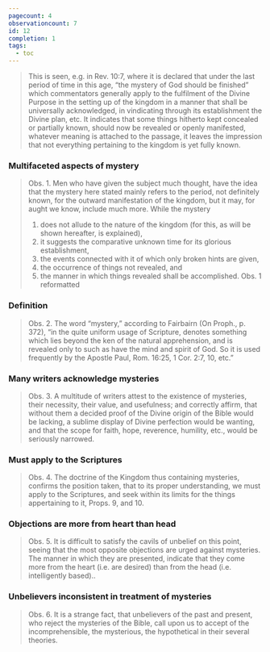 ```yaml
---
pagecount: 4
observationcount: 7
id: 12
completion: 1
tags:
  - toc
---
```

>This is seen, e.g. in Rev. 10:7, where it is declared that under the last period of time in this age, “the mystery of God should be finished” which commentators generally apply to the fulfilment of the Divine Purpose in the setting up of the kingdom in a manner that shall be universally acknowledged, in vindicating through its establishment the Divine plan, etc. It indicates that some things hitherto kept concealed or partially known, should now be revealed or openly manifested, whatever meaning is attached to the passage, it leaves the impression that not everything pertaining to the kingdom is yet fully known.
### Multifaceted aspects of mystery
>Obs. 1. Men who have given the subject much thought, have the idea that the mystery here stated mainly refers to the period, not definitely known, for the outward manifestation of the kingdom, but it may, for aught we know, include much more. While the mystery 
>1. does not allude to the nature of the kingdom (for this, as will be shown hereafter, is explained), 
>2. it suggests the comparative unknown time for its glorious establishment, 
>3. the events connected with it of which only broken hints are given, 
>4. the occurrence of things not revealed, and 
>5. the manner in which things revealed shall be accomplished.
>Obs. 1 reformatted
### Definition
>Obs. 2. The word “mystery,” according to Fairbairn (On Proph., p. 372), “in the quite uniform usage of Scripture, denotes something which lies beyond the ken of the natural apprehension, and is revealed only to such as have the mind and spirit of God. So it is used frequently by the Apostle Paul, Rom. 16:25, 1 Cor. 2:7, 10, etc.”
### Many writers acknowledge mysteries
>Obs. 3. A multitude of writers attest to the existence of mysteries, their necessity, their value, and usefulness; and correctly affirm, that without them a decided proof of the Divine origin of the Bible would be lacking, a sublime display of Divine perfection would be wanting, and that the scope for faith, hope, reverence, humility, etc., would be seriously narrowed.
### Must apply to the Scriptures
>Obs. 4. The doctrine of the Kingdom thus containing mysteries, confirms the position taken, that to its proper understanding, we must apply to the Scriptures, and seek within its limits for the things appertaining to it, Props. 9, and 10.
### Objections are more from heart than head
>Obs. 5. It is difficult to satisfy the cavils of unbelief on this point, seeing that the most opposite objections are urged against mysteries. The manner in which they are presented, indicate that they come more from the heart (i.e. are desired) than from the head (i.e. intelligently based)..
### Unbelievers inconsistent in treatment of mysteries
>Obs. 6. It is a strange fact, that unbelievers of the past and present, who reject the mysteries of the Bible, call upon us to accept of the incomprehensible, the mysterious, the hypothetical in their several theories.